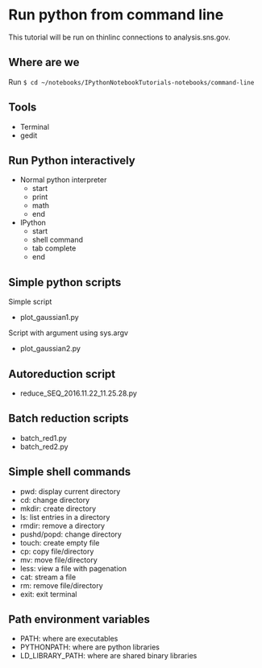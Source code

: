 # Run python from command line

This tutorial will be run on thinlinc connections to analysis.sns.gov.

## Where are we

Run `$ cd ~/notebooks/IPythonNotebookTutorials-notebooks/command-line`

## Tools

* Terminal
* gedit

## Run Python interactively

* Normal python interpreter
  - start
  - print
  - math
  - end
* IPython
  - start
  - shell command
  - tab complete
  - end

## Simple python scripts

Simple script

* plot_gaussian1.py

Script with argument using sys.argv

* plot_gaussian2.py

## Autoreduction script

* reduce_SEQ_2016.11.22_11.25.28.py

## Batch reduction scripts

* batch_red1.py
* batch_red2.py


## Simple shell commands

* pwd: display current directory
* cd: change directory
* mkdir: create directory
* ls: list entries in a directory
* rmdir: remove a directory
* pushd/popd: change directory
* touch: create empty file
* cp: copy file/directory
* mv: move file/directory
* less: view a file with pagenation
* cat: stream a file
* rm: remove file/directory
* exit: exit terminal

## Path environment variables

* PATH: where are executables
* PYTHONPATH: where are python libraries
* LD_LIBRARY_PATH: where are shared binary libraries